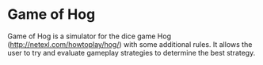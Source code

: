 # Game of Hog
Game of Hog is a simulator for the dice game Hog (http://netexl.com/howtoplay/hog/) with some additional rules. It allows the user to try and evaluate gameplay strategies to determine the best strategy.
